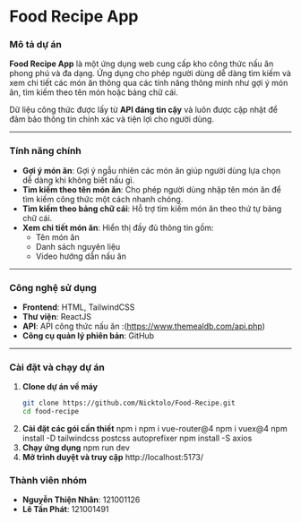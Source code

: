 # **Food Recipe App**

### **Mô tả dự án**
**Food Recipe App** là một ứng dụng web cung cấp kho công thức nấu ăn phong phú và đa dạng. Ứng dụng cho phép người dùng dễ dàng tìm kiếm và xem chi tiết các món ăn thông qua các tính năng thông minh như gợi ý món ăn, tìm kiếm theo tên món hoặc bảng chữ cái.  

Dữ liệu công thức được lấy từ **API đáng tin cậy** và luôn được cập nhật để đảm bảo thông tin chính xác và tiện lợi cho người dùng.

---

### **Tính năng chính**
- **Gợi ý món ăn**: Gợi ý ngẫu nhiên các món ăn giúp người dùng lựa chọn dễ dàng khi không biết nấu gì.
- **Tìm kiếm theo tên món ăn**: Cho phép người dùng nhập tên món ăn để tìm kiếm công thức một cách nhanh chóng.
- **Tìm kiếm theo bảng chữ cái**: Hỗ trợ tìm kiếm món ăn theo thứ tự bảng chữ cái.
- **Xem chi tiết món ăn**: Hiển thị đầy đủ thông tin gồm:
   - Tên món ăn
   - Danh sách nguyên liệu
   - Video hướng dẫn nấu ăn

---

### **Công nghệ sử dụng**
- **Frontend**: HTML, TailwindCSS
- **Thư viện**: ReactJS 
- **API**: API công thức nấu ăn :(https://www.themealdb.com/api.php) 
- **Công cụ quản lý phiên bản**: GitHub  

---

### **Cài đặt và chạy dự án**

1. **Clone dự án về máy**
   ```bash
   git clone https://github.com/Nicktolo/Food-Recipe.git
   cd food-recipe
2. **Cài đặt các gói cần thiết**
   npm i
   npm i vue-router@4
   npm i vuex@4
   npm install -D tailwindcss postcss autoprefixer
   npm install -S axios
3. **Chạy ứng dụng**
   npm run dev
4. **Mở trình duyệt và truy cập**
    http://localhost:5173/

### **Thành viên nhóm**
- **Nguyễn Thiện Nhân**: 121001126
- **Lê Tấn Phát**: 121001491
